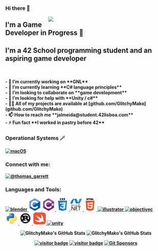 ### Hi there 👋
<img align='right' src='https://media.giphy.com/media/LmNwrBhejkK9EFP504/giphy.gif' width='370"'>
<h2>I'm a Game Developer in Progress 🐺</h2>

<h2>I'm a 42 School programming student and an aspiring game developer</h2>
<br>
<br><strong>- 🔭 I’m currently working on **GNL**
<br><strong>- 🌱 I’m currently learning **C# language principles**
<br><strong>- 👯 I’m looking to collaborate on **game development**
<br><strong>- 🤝 I’m looking for help with **Unity / c#**
<br><strong>- 👨‍💻 All of my projects are available at [github.com/GlitchyMako](github.com/GlitchyMako)
<br><strong>- 📫 How to reach me **jalmeida@student.42lisboa.com**
<br><strong>- ⚡ Fun fact **I worked in pastry before 42**
</p>
 
<h3> Operational Systems 🪄</h3>
<p>
  <a href="https://www.apple.com/macos/big-sur/" target="_blank"><img alt="macOS" src="https://img.shields.io/badge/macOS-Big%20Sur-292e33?style=flat-square&logo=apple&logoColor=ffffff"></a>

<h3 align="left">Connect with me:</h3>
<p align="left">
<a href="https://instagram.com/@thomas_garrett" target="blank"><img align="center" src="https://cdn.jsdelivr.net/npm/simple-icons@3.0.1/icons/instagram.svg" alt="@thomas_garrett" height="30" width="40" /></a>
</p>

<h3 align="left">Languages and Tools:</h3>
<p align="left"> <a href="https://www.blender.org/" target="_blank"> <img src="https://download.blender.org/branding/community/blender_community_badge_white.svg" alt="blender" width="40" height="40"/> </a> <a href="https://www.cprogramming.com/" target="_blank"> <img src="https://raw.githubusercontent.com/devicons/devicon/master/icons/c/c-original.svg" alt="c" width="40" height="40"/> </a> <a href="https://www.w3schools.com/cs/" target="_blank"> <img src="https://raw.githubusercontent.com/devicons/devicon/master/icons/csharp/csharp-original.svg" alt="csharp" width="40" height="40"/> </a> <a href="https://www.w3schools.com/css/" target="_blank"> <img src="https://raw.githubusercontent.com/devicons/devicon/master/icons/css3/css3-original-wordmark.svg" alt="css3" width="40" height="40"/> </a> <a href="https://dotnet.microsoft.com/" target="_blank"> <img src="https://raw.githubusercontent.com/devicons/devicon/master/icons/dot-net/dot-net-original-wordmark.svg" alt="dotnet" width="40" height="40"/> </a> <a href="https://www.w3.org/html/" target="_blank"> <img src="https://raw.githubusercontent.com/devicons/devicon/master/icons/html5/html5-original-wordmark.svg" alt="html5" width="40" height="40"/> </a> <a href="https://www.adobe.com/in/products/illustrator.html" target="_blank"> <img src="https://www.vectorlogo.zone/logos/adobe_illustrator/adobe_illustrator-icon.svg" alt="illustrator" width="40" height="40"/> </a> <a href="https://developer.apple.com/library/archive/documentation/Cocoa/Conceptual/ProgrammingWithObjectiveC/Introduction/Introduction.html" target="_blank"> <img src="https://www.vectorlogo.zone/logos/apple_objectivec/apple_objectivec-icon.svg" alt="objectivec" width="40" height="40"/> </a> <a href="https://www.python.org" target="_blank"> <img src="https://raw.githubusercontent.com/devicons/devicon/master/icons/python/python-original.svg" alt="python" width="40" height="40"/> </a> <a href="https://www.rust-lang.org" target="_blank"> <img src="https://raw.githubusercontent.com/devicons/devicon/master/icons/rust/rust-plain.svg" alt="rust" width="40" height="40"/> </a> <a href="https://developer.apple.com/swift/" target="_blank"> <img src="https://raw.githubusercontent.com/devicons/devicon/master/icons/swift/swift-original.svg" alt="swift" width="40" height="40"/> </a> <a href="https://unity.com/" target="_blank"> <img src="https://www.vectorlogo.zone/logos/unity3d/unity3d-icon.svg" alt="unity" width="40" height="40"/> </a> </p>

<p align="center">
    <img alt="GlitchyMako's GitHub Stats" src="https://github-readme-stats.itsanuness.vercel.app/api?username=GlitchyMako&show_icons=true&hide_border=true&theme=midnight-cyan&locale=en" />
    <img alt="GlitchyMako's GitHub Stats" src="https://github-readme-stats.itsanuness.vercel.app/api/top-langs/?username=GlitchyMako&theme=midnight-cyan&line_height=27&layout=compact" />
</p>

<p  align="center">
  <a href="https://github.com/GlitchyMako/" target="_blank"><img src="https://img.shields.io/github/followers/glitchymako?style=social" alt="visitor badge"/></a>
  <a href="https://github.com/GlitchyMako/" target="_blank"><img src="https://visitor-badge.glitch.me/badge?page_id=glitchymako.glitchymako" alt="visitor badge"/></a>
  <a href="https://github.com/sponsors/GlitchyMako/"><img src="https://img.shields.io/badge/Sponsors--_.svg?style=social&logo=github&logoColor=24292e" alt="Git Sponsors"></a>
</p>
